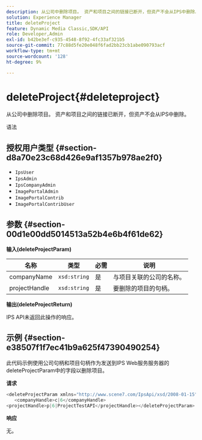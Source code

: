 ```yaml
---
description: 从公司中删除项目。 资产和项目之间的链接已断开，但资产不会从IPS中删除。
solution: Experience Manager
title: deleteProject
feature: Dynamic Media Classic,SDK/API
role: Developer,Admin
exl-id: b42be3ef-c935-4548-8f92-4fc33af321b5
source-git-commit: 77c88d5fe20e048f6fad2bb23cb1abe090793acf
workflow-type: tm+mt
source-wordcount: '128'
ht-degree: 9%

---
```


# deleteProject{#deleteproject}

从公司中删除项目。 资产和项目之间的链接已断开，但资产不会从IPS中删除。

语法

## 授权用户类型 {#section-d8a70e23c68d426e9af1357b978ae2f0}

* `IpsUser`
* `IpsAdmin`
* `IpsCompanyAdmin`
* `ImagePortalAdmin`
* `ImagePortalContrib`
* `ImagePortalContribUser`

## 参数 {#section-00d1e00dd5014513a52b4e6b4f61de62}

**输入(deleteProjectParam)**

| 名称 | 类型 | 必需 | 说明 |
|---|---|---|---|
| companyName | `xsd:string` | 是 | 与项目关联的公司的名称。 |
| projectHandle | `xsd:string` | 是 | 要删除的项目的句柄。 |

**输出(deleteProjectReturn)**

IPS API未返回此操作的响应。

## 示例 {#section-e38507f1f7ec41b9a625f47390490254}

此代码示例使用公司句柄和项目句柄作为发送到IPS Web服务服务器的deleteProjectParam中的字段以删除项目。

**请求**

```java
<deleteProjectParam xmlns="http://www.scene7.com/IpsApi/xsd/2008-01-15">
   <companyHandle>c|6</companyHandle>
<projectHandle>p|6|ProjectTestAPI</projectHandle></deleteProjectParam>
```

**响应**

无。

